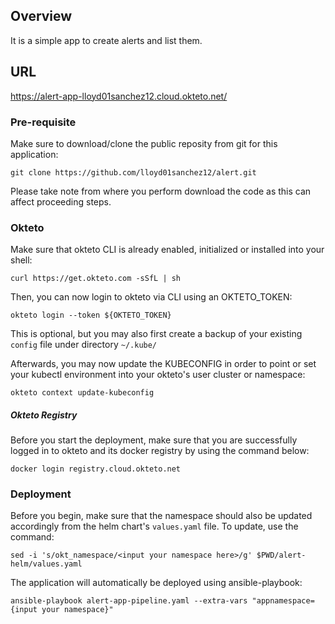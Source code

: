## Overview

It is a simple app to create alerts and list them.

## URL
https://alert-app-lloyd01sanchez12.cloud.okteto.net/

### Pre-requisite

Make sure to download/clone the public reposity from git for this application:

`git clone https://github.com/lloyd01sanchez12/alert.git`

Please take note from where you perform download the code as this can affect proceeding steps.

### Okteto

Make sure that okteto CLI is already enabled, initialized or installed into your shell:

`curl https://get.okteto.com -sSfL | sh`

Then, you can now login to okteto via CLI using an OKTETO_TOKEN:

`okteto login --token ${OKTETO_TOKEN}`

This is optional, but you may also first create a backup of your existing `config` file under directory `~/.kube/`

Afterwards, you may now update the KUBECONFIG in order to point or set your kubectl environment into your okteto's user cluster or namespace:

`okteto context update-kubeconfig`


##### Okteto Registry 

Before you start the deployment, make sure that you are successfully logged in to okteto and its docker registry by using the command below:

`docker login registry.cloud.okteto.net`


### Deployment

Before you begin, make sure that the namespace should also be updated accordingly from the helm chart's `values.yaml` file. To update, use the command:

`sed -i 's/okt_namespace/<input your namespace here>/g' $PWD/alert-helm/values.yaml`

The application will automatically be deployed using ansible-playbook:

`ansible-playbook alert-app-pipeline.yaml --extra-vars "appnamespace={input your namespace}"`
